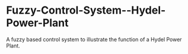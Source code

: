 # Fuzzy-Control-System--Hydel-Power-Plant
A fuzzy based control system to illustrate the function of a Hydel Power Plant.



